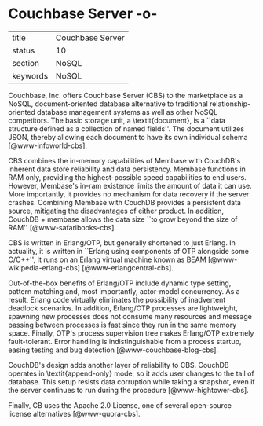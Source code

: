 # Couchbase Server -o-


|          |                      |
| -------- | -------------------- |
| title    | Couchbase Server     | 
| status   | 10                   |
| section  | NoSQL                |
| keywords | NoSQL                |




Couchbase, Inc. offers Couchbase Server (CBS) to the marketplace as a
NoSQL, document-oriented database alternative to traditional
relationship- oriented database management systems as well as other
NoSQL competitors.  The basic storage unit, a \textit{document}, is a ``data
structure defined as a collection of named fields''.  The document
utilizes JSON, thereby allowing each document to have its own
individual schema [@www-infoworld-cbs].

CBS combines the in-memory capabilities of Membase with CouchDB's
inherent data store reliability and data persistency.  Membase
functions in RAM only, providing the highest-possible speed
capabilities to end users.  However, Membase's in-ram existence limits
the amount of data it can use.  More importantly, it provides no
mechanism for data recovery if the server crashes.  Combining Membase
with CouchDB provides a persistent data source, mitigating the
disadvantages of either product.  In addition, CouchDB + membase
allows the data size ``to grow beyond the size of RAM''
 [@www-safaribooks-cbs].

CBS is written in Erlang/OTP, but generally shortened to just Erlang.
In actuality, it is written in ``Erlang using components of OTP
alongside some C/C++'', It runs on an Erlang virtual machine known as
BEAM [@www-wikipedia-erlang-cbs] [@www-erlangcentral-cbs].

Out-of-the-box benefits of Erlang/OTP include dynamic type setting,
pattern matching and, most importantly, actor-model concurrency.  As a
result, Erlang code virtually eliminates the possibility of
inadvertent deadlock scenarios.  In addition, Erlang/OTP processes are
lightweight, spawning new processes does not consume many resources
and message passing between processes is fast since they run in the
same memory space.  Finally, OTP's process supervision tree makes
Erlang/OTP extremely fault-tolerant.  Error handling is
indistinguishable from a process startup, easing testing and bug
detection [@www-couchbase-blog-cbs].

CouchDB's design adds another layer of reliability to CBS.  CouchDB
operates in \textit{append-only} mode, so it adds user changes to the tail of
database.  This setup resists data corruption while taking a snapshot,
even if the server continues to run during the
procedure [@www-hightower-cbs].

Finally, CB uses the Apache 2.0 License, one of several open-source
license alternatives [@www-quora-cbs].




